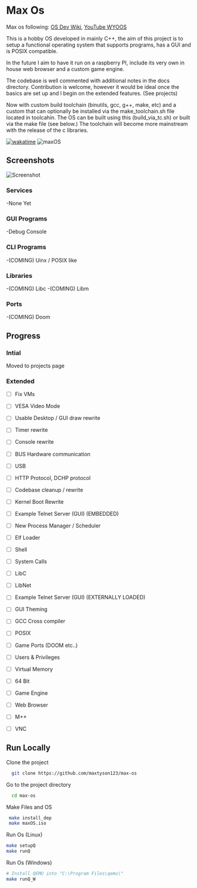 
# Max Os

Max os following: [OS Dev Wiki](https://wiki.osdev.org/Creating_an_Operating_System), [YouTube WYOOS](https://www.youtube.com/watch?v=1rnA6wpF0o4&list=PLHh55M_Kq4OApWScZyPl5HhgsTJS9MZ6M&ab_channel=WriteyourownOperatingSystem')

This is a hobby OS developed in mainly C++, the aim of this project is to setup a functional operating system that supports programs, has a GUI and is POSIX compatible. 

In the future I aim to have it run on a raspberry PI, include its very own in house web browser and a custom game engine.

The codebase is well commented with additional notes in the docs directory. Contribution is welcome, however it would be ideal once the basics are set up and I begin on the extended features. (See projects)

Now with custom build toolchain (binutils, gcc, g++, make, etc) and a custom that can optionally be installed via the make_toolchain.sh file located in toolcahin. The OS can be built using this (build_via_tc.sh) or built via the make file (see below.) The toolchain will become more mainstream with the release of the c libraries.

[![wakatime](https://wakatime.com/badge/github/maxtyson123/max-os.svg)](https://wakatime.com/badge/github/maxtyson123/max-os)
![maxOS](https://github.com/maxtyson123/max-os/workflows/maxOS/badge.svg)

 
## Screenshots
![Screenshot](docs/Screenshots/ATA_Hardrives.png)

### Services
-None Yet
### GUI Programs
-Debug Console
### CLI Programs
-(COMING) Uinx / POSIX like 
### Libraries
-(COMING) Libc
-(COMING) Libm
### Ports
-(COMING) Doom

## Progress

###  Intial

Moved to  projects page


###  Extended
- [ ] Fix VMs
- [ ] VESA Video Mode
- [ ] Usable Desktop / GUI draw rewrite
- [ ] Timer rewrite
- [ ] Console rewrite
- [ ] BUS Hardware communication
- [ ] USB
- [ ] HTTP Protocol, DCHP protocol
- [ ] Codebase cleanup / rewrite
- [ ] Kernel Boot Rewrite
- [ ] Example Telnet Server (GUI) (EMBEDDED)
- [ ] New Process Manager / Scheduler
- [ ] Elf Loader
- [ ] Shell
- [ ] System Calls
- [ ] LibC
- [ ] LibNet
- [ ] Example Telnet Server (GUI) (EXTERNALLY LOADED)
- [ ] GUI Theming
- [ ] GCC Cross compiler
- [ ] POSIX
- [ ] Game Ports (DOOM etc..)
- [ ] Users & Privileges
- [ ] Virtual Memory
- [ ] 64 Bit
- [ ] Game Engine
- [ ] Web Browser
- [ ] M++
- [ ] VNC


## Run Locally

Clone the project

```bash
  git clone https://github.com/maxtyson123/max-os
```

Go to the project directory

```bash
  cd max-os
```

Make Files and OS

```bash
 make install_dep
 make maxOS.iso  
```

Run Os (Linux)

```bash
make setupQ
make runQ
```

Run Os (Windows)

```bash
# Install QEMU into "C:\Program Files\qemu\"
make runQ_W
```
